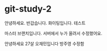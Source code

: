 ﻿# git-study-2

안녕하세요. 반갑습니다.
화이팅입니다. 
테스트

마스터 브랜치입니다.
서버에서 누가 올려서 수정했어요.

안녕하세요 27살 오재민입니다
방주영 수정함
